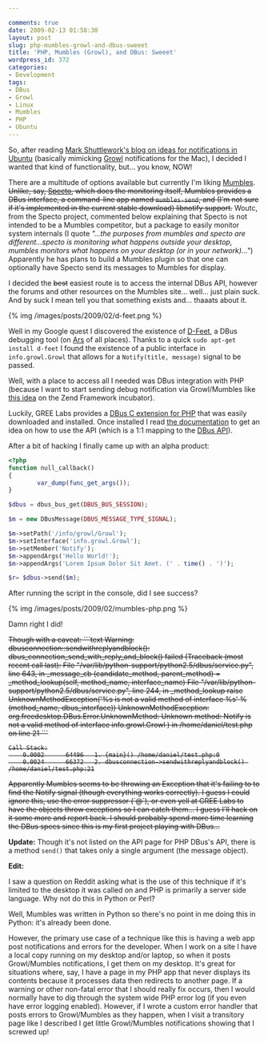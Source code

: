 ```yaml
---

comments: true
date: 2009-02-13 01:58:30
layout: post
slug: php-mumbles-growl-and-dbus-sweeet
title: 'PHP, Mumbles (Growl), and DBus: Sweeet'
wordpress_id: 372
categories:
- Development
tags:
- DBus
- Growl
- Linux
- Mumbles
- PHP
- Ubuntu
---
```


So, after reading [Mark Shuttlework's blog on ideas for notifications in Ubuntu](http://www.markshuttleworth.com/archives/253) (basically mimicking [Growl](http://growl.info/) notifications for the Mac), I decided I wanted that kind of functionality, but... you know, NOW!

There are a multitude of options available but currently I'm liking [Mumbles](http://www.mumbles-project.org/). <del>Unlike, say, [Specto](http://specto.sourceforge.net/), which does the monitoring itself, Mumbles provides a DBus interface, a command-line app named `mumbles-send`, and (I'm not sure if it's implemented in the current stable download) libnotify support.</del> Woutc, from the Specto project, commented below explaining that Specto is not intended to be a Mumbles competitor, but a package to easily monitor system internals (I quote _"...the purposes from mumbles and specto are different…specto is monitoring what happens outside your desktop, mumbles monitors what happens on your desktop (or in your network)..."_) Apparently he has plans to build a Mumbles plugin so that one can optionally have Specto send its messages to Mumbles for display.

I decided the <del>best</del> easiest route is to access the internal DBus API, however the forums and other resources on the Mumbles site... well... just plain suck. And by suck I mean tell you that something exists and... thaaats about it.

{% img /images/posts/2009/02/d-feet.png %}

Well in my Google quest I discovered the existence of [D-Feet](https://fedorahosted.org/d-feet/), a DBus debugging tool (on [Ars](http://arstechnica.com/open-source/news/2008/01/learning-from-d-feet-a-quick-look-at-a-new-d-bus-debugger.ars) of all places). Thanks to a quick `sudo apt-get install d-feet` I found the existence of a public interface in `info.growl.Growl` that allows for a `Notify(title, message)` signal to be passed.

Well, with a place to access all I needed was DBus integration with PHP (because I want to start sending debug notification via Growl/Mumbles like [this idea](http://framework.zend.com/wiki/pages/viewpage.action?pageId=8454257) on the Zend Framework incubator).

Luckily, GREE Labs provides a [DBus C extension for PHP](http://labs.gree.jp/Top/OpenSource/DBus-en.html) that was easily downloaded and installed. Once installed I read [the documentation](http://labs.gree.jp/Top/OpenSource/DBus/Document-en.html) to get an idea on how to use the API (which is a 1:1 mapping to the [DBus API](http://dbus.freedesktop.org/doc/api/html/)).

After a bit of hacking I finally came up with an alpha product:


```php
<?php
function null_callback()
{
        var_dump(func_get_args());
}

$dbus = dbus_bus_get(DBUS_BUS_SESSION);

$m = new DBusMessage(DBUS_MESSAGE_TYPE_SIGNAL);

$m->setPath('/info/growl/Growl');
$m->setInterface('info.growl.Growl');
$m->setMember('Notify');
$m->appendArgs('Hello World!');
$m->appendArgs('Lorem Ipsum Dolor Sit Amet. (' . time() . ')');

$r= $dbus->send($m);
```


After running the script in the console, did I see success?

{% img /images/posts/2009/02/mumbles-php.png %}

Damn right I did!

<del>
Though with a caveat:
</del>

<del>
```text
Warning: dbusconnection::sendwithreplyandblock(): dbus_connection_send_with_reply_and_block() failed (Traceback (most recent call last):
  File "/var/lib/python-support/python2.5/dbus/service.py", line 643, in _message_cb
    (candidate_method, parent_method) = _method_lookup(self, method_name, interface_name)
  File "/var/lib/python-support/python2.5/dbus/service.py", line 244, in _method_lookup
    raise UnknownMethodException('%s is not a valid method of interface %s' % (method_name, dbus_interface))
UnknownMethodException: org.freedesktop.DBus.Error.UnknownMethod: Unknown method: Notify is not a valid method of interface info.growl.Growl
) in /home/daniel/test.php on line 21
```

```text
Call Stack:
    0.0002      64496   1. {main}() /home/daniel/test.php:0
    0.0024      66372   2. dbusconnection->sendwithreplyandblock() /home/daniel/test.php:21
```
</del>

<del>
Apparently Mumbles seems to be throwing an Exception that it's failing to to find the Notify signal (though everything works correctly). I guess I could ignore this, use the error suppressor (`@`), or even yell at GREE Labs to have the objects throw exceptions so I can catch them... I guess I'll hack on it some more and report back. I should probably spend more time learning the DBus specs since this is my first project playing with DBus...
</del>

**Update:** Though it's not listed on the API page for PHP DBus's API, there is a method `send()` that takes only a single argument (the message object).

**Edit:**

I saw a question on Reddit asking what is the use of this technique if it's limited to the desktop it was called on and PHP is primarily a server side language. Why not do this in Python or Perl?

Well, Mumbles was written in Python so there's no point in me doing this in Python: it's already been done.

However, the primary use case of a technique like this is having a web app post notifications and errors for the developer. When I work on a site I have a local copy running on my desktop and/or laptop, so when it posts Growl/Mumbles notifications, I get them on my desktop. It's great for situations where, say, I have a page in my PHP app that never displays its contents because it processes data then redirects to another page. If a warning or other non-fatal error that I should really fix occurs, then I would normally have to dig through the system wide PHP error log (if you even have error logging enabled). However, if I wrote a custom error handler that posts errors to Growl/Mumbles as they happen, when I visit a transitory page like I described I get little Growl/Mumbles notifications showing that I screwed up!
